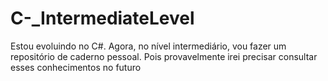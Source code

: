 # C-_IntermediateLevel
Estou evoluindo no C#. Agora, no nível intermediário, vou fazer um repositório de caderno pessoal. Pois provavelmente irei precisar consultar esses conhecimentos no futuro
